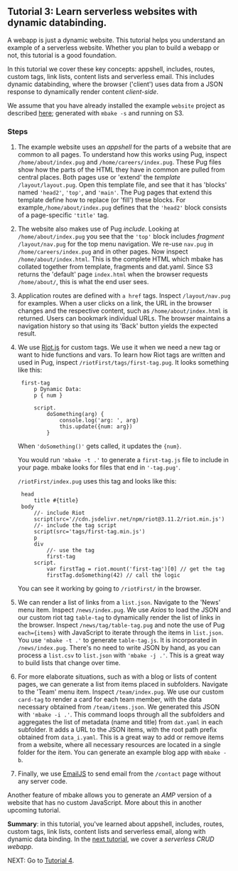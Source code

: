 ## Tutorial 3: Learn serverless websites with dynamic databinding.

A webapp is just a dynamic website. This tutorial helps you understand an example of a serverless website. Whether you plan to build a webapp or not, this tutorial is a good foundation. 

In this tutorial we cover these key concepts: appshell, includes, routes, custom tags, link lists, content lists and serverless email. This includes dynamic databinding, where the browser ('client') uses data from a JSON response to dynamically render content _client-side_.

We assume that you have already installed the example `website` project as described [here](/t2/); generated with `mbake -s` and running on S3. 

### Steps

1. The example website uses an _appshell_ for the parts of a website that are common to all pages. To understand how this works using Pug, inspect `/home/about/index.pug` and `/home/careers/index.pug`. These Pug files show how the parts of the HTML they have in common are pulled from central places. Both pages use or 'extend' the _template_ `/layout/layout.pug`. Open this template file, and see that it has 'blocks' named `'head2'`, `'top'`, and `'main'`. The Pug pages that extend this template define how to replace (or 'fill') these blocks. For example,`/home/about/index.pug` defines that the `'head2'` block consists of a page-specific `'title'` tag.

 2. The website also makes use of Pug _include_. Looking at `/home/about/index.pug` you see that the `'top'` block includes _fragment_ `/layout/nav.pug` for the top menu navigation. We re-use `nav.pug` in `/home/careers/index.pug` and in other pages. Now inspect `/home/about/index.html`. This is the complete HTML which mbake has collated together from template, fragments and dat.yaml. Since S3 returns the 'default' page `index.html` when the browser requests `/home/about/`, this is what the end user sees. 

3. Application routes are defined with `a href` tags. Inspect `/layout/nav.pug` for examples. When a user clicks on a link, the URL in the browser changes and the respective content, such as `/home/about/index.html` is returned. Users can bookmark individual URLs. The browser maintains a navigation history so that using its 'Back' button yields the expected result.

4. We use [Riot.js](https://riot.js.org/) for custom tags. We use it when we need a new tag or want to hide functions and vars. To learn how Riot tags are written and used in Pug, inspect `/riotFirst/tags/first-tag.pug`. It looks something like this:

        first-tag
            p Dynamic Data:
            p { num }

            script.
                doSomething(arg) {
                    console.log('arg: ', arg)
                    this.update({num: arg})
                }

    When `'doSomething()'` gets called, it updates the `{num}`.

    You would run `'mbake -t .'` to generate a `first-tag.js` file to include in your page. mbake looks for files that end in `'-tag.pug'`.

    `/riotFirst/index.pug` uses this tag and looks like this:

        head
            title #{title}
        body
            //- include Riot
            script(src='//cdn.jsdelivr.net/npm/riot@3.11.2/riot.min.js')
            //- include the tag script
            script(src='tags/first-tag.min.js')
            p
            div
                //- use the tag
                first-tag
            script.
                var firstTag = riot.mount('first-tag')[0] // get the tag
                firstTag.doSomething(42) // call the logic

    You can see it working by going to `/riotFirst/` in the browser.

5. We can render a list of links from a `list.json`. Navigate to the 'News' menu item. Inspect `/news/index.pug`. We use _Axios_ to load the JSON and our custom riot tag `table-tag` to dynamically render the list of links in the browser. Inspect `/news/tag/table-tag.pug` and note the use of Pug `each={items}` with JavaScript to iterate through the items in `list.json`. You use `'mbake -t .'` to generate `table-tag.js`. It is incorporated in `/news/index.pug`. There's no need to write JSON by hand, as you can process a `list.csv` to `list.json` with `'mbake -j .'`. This is a great way to build lists that change over time.

6. For more elaborate situations, such as with a blog or lists of content pages, we can generate a list from items placed in subfolders. Navigate to the 'Team' menu item. Inspect `/team/index.pug`. We use our custom `card-tag` to render a card for each team member, with the data necessary obtained from `/team/items.json`. We generated this JSON with `'mbake -i .'`. This command loops through all the subfolders and aggregates the list of metadata (name and title) from `dat.yaml` in each subfolder. It adds a URL to the JSON items, with the root path prefix obtained from `data_i.yaml`. This is a great way to add or remove items from a website, where all necessary resources are located in a single folder for the item. You can generate an example blog app with `mbake -b`.

7. Finally, we use [EmailJS](http://www.emailjs.com/) to send email from the `/contact` page without any server code.

Another feature of mbake allows you to generate an _AMP_ version of a website that has no custom JavaScript. More about this in another upcoming tutorial.

__Summary__: in this tutorial, you've learned about appshell, includes, routes, custom tags, link lists, content lists and serverless email, along with dynamic data binding. In the [next tutorial](/t4/), we cover a _serverless CRUD webapp_.

NEXT: Go to [Tutorial 4](/t4/).

